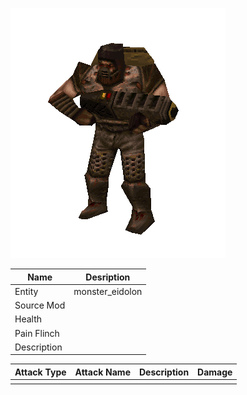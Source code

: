 ![Monster Picture](assets/img/enforcer.png)

|Name  |Desription|
|------|-------------|
|Entity|monster_eidolon|
|Source Mod||
|Health||
|Pain Flinch||
|Description||

|Attack Type|Attack Name|Description|Damage|
|-----------|-----------|-----------|------|
||||